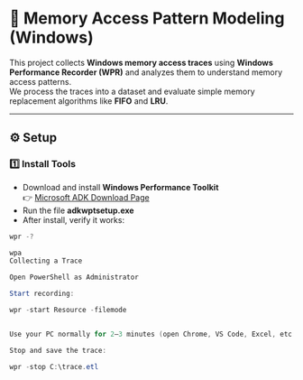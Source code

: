# 🧠 Memory Access Pattern Modeling (Windows)

This project collects **Windows memory access traces** using **Windows Performance Recorder (WPR)** and analyzes them to understand memory access patterns.  
We process the traces into a dataset and evaluate simple memory replacement algorithms like **FIFO** and **LRU**.

---

## ⚙️ Setup

### 1️⃣ Install Tools

- Download and install **Windows Performance Toolkit**  
  👉 [Microsoft ADK Download Page](https://learn.microsoft.com/en-us/windows-hardware/get-started/adk-install)
- Run the file **adkwptsetup.exe**
- After install, verify it works:

```powershell
wpr -?

wpa
Collecting a Trace

Open PowerShell as Administrator

Start recording:

wpr -start Resource -filemode


Use your PC normally for 2–3 minutes (open Chrome, VS Code, Excel, etc.)

Stop and save the trace:

wpr -stop C:\trace.etl
